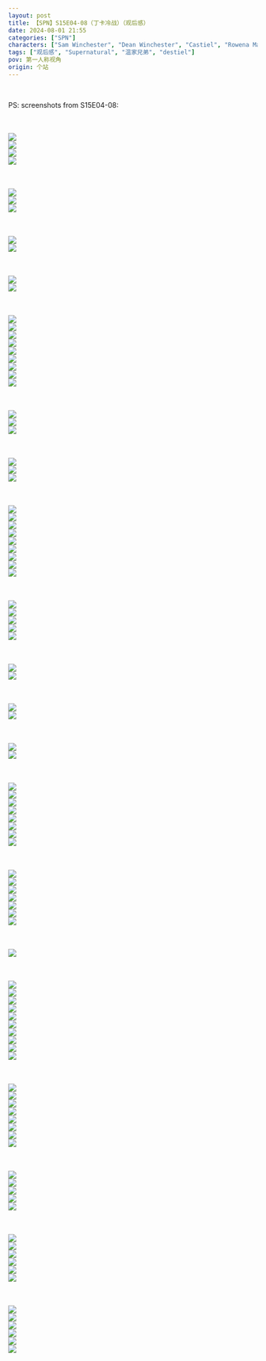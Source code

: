 ```yaml
---
layout: post
title: 【SPN】S15E04-08（丁卡冷战）（观后感）
date: 2024-08-01 21:55
categories: ["SPN"]
characters: ["Sam Winchester", "Dean Winchester", "Castiel", "Rowena MacLeod"]
tags: ["观后感", "Supernatural", "温家兄弟", "destiel"]
pov: 第一人称视角
origin: 个站
---
```


<br>

PS: screenshots from S15E04-08:

<br><br>
![](https://raw.githubusercontent.com/junesirius/junesirius.github.io/master/assets/images/SPN/S15/2024-07-29-SPN-1504-1.jpg)
<br>
![](https://raw.githubusercontent.com/junesirius/junesirius.github.io/master/assets/images/SPN/S15/2024-07-29-SPN-1504-2.jpg)
<br>
![](https://raw.githubusercontent.com/junesirius/junesirius.github.io/master/assets/images/SPN/S15/2024-07-29-SPN-1504-3.jpg)
<br>
![](https://raw.githubusercontent.com/junesirius/junesirius.github.io/master/assets/images/SPN/S15/2024-07-29-SPN-1504-4.jpg)
<br>

<br><br>
![](https://raw.githubusercontent.com/junesirius/junesirius.github.io/master/assets/images/SPN/S15/2024-07-29-SPN-1505-2.jpg)
<br>
![](https://raw.githubusercontent.com/junesirius/junesirius.github.io/master/assets/images/SPN/S15/2024-07-29-SPN-1505-3.jpg)
<br>
![](https://raw.githubusercontent.com/junesirius/junesirius.github.io/master/assets/images/SPN/S15/2024-07-29-SPN-1505-4.jpg)
<br>

<br><br>
![](https://raw.githubusercontent.com/junesirius/junesirius.github.io/master/assets/images/SPN/S15/2024-07-29-SPN-1504-5.jpg)
<br>
![](https://raw.githubusercontent.com/junesirius/junesirius.github.io/master/assets/images/SPN/S15/2024-07-29-SPN-1504-6.jpg)
<br>

<br><br>
![](https://raw.githubusercontent.com/junesirius/junesirius.github.io/master/assets/images/SPN/S15/2024-07-29-SPN-1505-1.jpg)
<br>
![](https://raw.githubusercontent.com/junesirius/junesirius.github.io/master/assets/images/SPN/S15/2024-07-31-SPN-1506-1.jpg)
<br>

<br><br>
![](https://raw.githubusercontent.com/junesirius/junesirius.github.io/master/assets/images/SPN/S15/2024-07-31-SPN-1506-2.jpg)
<br>
![](https://raw.githubusercontent.com/junesirius/junesirius.github.io/master/assets/images/SPN/S15/2024-07-31-SPN-1506-3.jpg)
<br>
![](https://raw.githubusercontent.com/junesirius/junesirius.github.io/master/assets/images/SPN/S15/2024-07-31-SPN-1506-4.jpg)
<br>
![](https://raw.githubusercontent.com/junesirius/junesirius.github.io/master/assets/images/SPN/S15/2024-07-31-SPN-1506-5.jpg)
<br>
![](https://raw.githubusercontent.com/junesirius/junesirius.github.io/master/assets/images/SPN/S15/2024-07-31-SPN-1506-6.jpg)
<br>
![](https://raw.githubusercontent.com/junesirius/junesirius.github.io/master/assets/images/SPN/S15/2024-07-31-SPN-1506-7.jpg)
<br>
![](https://raw.githubusercontent.com/junesirius/junesirius.github.io/master/assets/images/SPN/S15/2024-07-31-SPN-1506-8.jpg)
<br>
![](https://raw.githubusercontent.com/junesirius/junesirius.github.io/master/assets/images/SPN/S15/2024-07-31-SPN-1506-9.jpg)
<br>
![](https://raw.githubusercontent.com/junesirius/junesirius.github.io/master/assets/images/SPN/S15/2024-07-31-SPN-1506-10.jpg)
<br>

<br><br>
![](https://raw.githubusercontent.com/junesirius/junesirius.github.io/master/assets/images/SPN/S15/2024-07-31-SPN-1506-11.jpg)
<br>
![](https://raw.githubusercontent.com/junesirius/junesirius.github.io/master/assets/images/SPN/S15/2024-07-31-SPN-1506-12.jpg)
<br>
![](https://raw.githubusercontent.com/junesirius/junesirius.github.io/master/assets/images/SPN/S15/2024-07-31-SPN-1506-13.jpg)
<br>

<br><br>
![](https://raw.githubusercontent.com/junesirius/junesirius.github.io/master/assets/images/SPN/S15/2024-07-31-SPN-1506-14.jpg)
<br>
![](https://raw.githubusercontent.com/junesirius/junesirius.github.io/master/assets/images/SPN/S15/2024-07-31-SPN-1506-15.jpg)
<br>
![](https://raw.githubusercontent.com/junesirius/junesirius.github.io/master/assets/images/SPN/S15/2024-07-31-SPN-1506-16.jpg)
<br>

<br><br>
![](https://raw.githubusercontent.com/junesirius/junesirius.github.io/master/assets/images/SPN/S15/2024-07-31-SPN-1506-17.jpg)
<br>
![](https://raw.githubusercontent.com/junesirius/junesirius.github.io/master/assets/images/SPN/S15/2024-07-31-SPN-1506-18.jpg)
<br>
![](https://raw.githubusercontent.com/junesirius/junesirius.github.io/master/assets/images/SPN/S15/2024-07-31-SPN-1506-19.jpg)
<br>
![](https://raw.githubusercontent.com/junesirius/junesirius.github.io/master/assets/images/SPN/S15/2024-07-31-SPN-1506-20.jpg)
<br>
![](https://raw.githubusercontent.com/junesirius/junesirius.github.io/master/assets/images/SPN/S15/2024-07-31-SPN-1506-21.jpg)
<br>
![](https://raw.githubusercontent.com/junesirius/junesirius.github.io/master/assets/images/SPN/S15/2024-07-31-SPN-1506-22.jpg)
<br>
![](https://raw.githubusercontent.com/junesirius/junesirius.github.io/master/assets/images/SPN/S15/2024-07-31-SPN-1506-23.jpg)
<br>
![](https://raw.githubusercontent.com/junesirius/junesirius.github.io/master/assets/images/SPN/S15/2024-07-31-SPN-1506-24.jpg)
<br>
![](https://raw.githubusercontent.com/junesirius/junesirius.github.io/master/assets/images/SPN/S15/2024-07-31-SPN-1506-25.jpg)
<br>

<br><br>
![](https://raw.githubusercontent.com/junesirius/junesirius.github.io/master/assets/images/SPN/S15/2024-07-31-SPN-1506-26.jpg)
<br>
![](https://raw.githubusercontent.com/junesirius/junesirius.github.io/master/assets/images/SPN/S15/2024-07-31-SPN-1506-27.jpg)
<br>
![](https://raw.githubusercontent.com/junesirius/junesirius.github.io/master/assets/images/SPN/S15/2024-07-31-SPN-1506-28.jpg)
<br>
![](https://raw.githubusercontent.com/junesirius/junesirius.github.io/master/assets/images/SPN/S15/2024-07-31-SPN-1506-29.jpg)
<br>
![](https://raw.githubusercontent.com/junesirius/junesirius.github.io/master/assets/images/SPN/S15/2024-08-01-SPN-1507-1.jpg)
<br>

<br><br>
![](https://raw.githubusercontent.com/junesirius/junesirius.github.io/master/assets/images/SPN/S15/2024-08-01-SPN-1507-2.jpg)
<br>
![](https://raw.githubusercontent.com/junesirius/junesirius.github.io/master/assets/images/SPN/S15/2024-08-01-SPN-1507-3.jpg)
<br>

<br><br>
![](https://raw.githubusercontent.com/junesirius/junesirius.github.io/master/assets/images/SPN/S15/2024-08-01-SPN-1507-4.jpg)
<br>
![](https://raw.githubusercontent.com/junesirius/junesirius.github.io/master/assets/images/SPN/S15/2024-08-01-SPN-1507-5.jpg)
<br>

<br><br>
![](https://raw.githubusercontent.com/junesirius/junesirius.github.io/master/assets/images/SPN/S15/2024-08-01-SPN-1507-6.jpg)
<br>
![](https://raw.githubusercontent.com/junesirius/junesirius.github.io/master/assets/images/SPN/S15/2024-08-01-SPN-1507-7.jpg)
<br>

<br><br>
![](https://raw.githubusercontent.com/junesirius/junesirius.github.io/master/assets/images/SPN/S15/2024-08-01-SPN-1507-8.jpg)
<br>
![](https://raw.githubusercontent.com/junesirius/junesirius.github.io/master/assets/images/SPN/S15/2024-08-01-SPN-1507-9.jpg)
<br>
![](https://raw.githubusercontent.com/junesirius/junesirius.github.io/master/assets/images/SPN/S15/2024-08-01-SPN-1507-10.jpg)
<br>
![](https://raw.githubusercontent.com/junesirius/junesirius.github.io/master/assets/images/SPN/S15/2024-08-01-SPN-1507-11.jpg)
<br>
![](https://raw.githubusercontent.com/junesirius/junesirius.github.io/master/assets/images/SPN/S15/2024-08-01-SPN-1507-12.jpg)
<br>
![](https://raw.githubusercontent.com/junesirius/junesirius.github.io/master/assets/images/SPN/S15/2024-08-01-SPN-1507-13.jpg)
<br>
![](https://raw.githubusercontent.com/junesirius/junesirius.github.io/master/assets/images/SPN/S15/2024-08-01-SPN-1507-14.jpg)
<br>
![](https://raw.githubusercontent.com/junesirius/junesirius.github.io/master/assets/images/SPN/S15/2024-08-01-SPN-1507-15.jpg)
<br>

<br><br>
![](https://raw.githubusercontent.com/junesirius/junesirius.github.io/master/assets/images/SPN/S15/2024-08-01-SPN-1507-16.jpg)
<br>
![](https://raw.githubusercontent.com/junesirius/junesirius.github.io/master/assets/images/SPN/S15/2024-08-01-SPN-1507-17.jpg)
<br>
![](https://raw.githubusercontent.com/junesirius/junesirius.github.io/master/assets/images/SPN/S15/2024-08-01-SPN-1507-18.jpg)
<br>
![](https://raw.githubusercontent.com/junesirius/junesirius.github.io/master/assets/images/SPN/S15/2024-08-01-SPN-1507-19.jpg)
<br>
![](https://raw.githubusercontent.com/junesirius/junesirius.github.io/master/assets/images/SPN/S15/2024-08-01-SPN-1507-20.jpg)
<br>
![](https://raw.githubusercontent.com/junesirius/junesirius.github.io/master/assets/images/SPN/S15/2024-08-01-SPN-1507-21.jpg)
<br>
![](https://raw.githubusercontent.com/junesirius/junesirius.github.io/master/assets/images/SPN/S15/2024-08-01-SPN-1507-22.jpg)
<br>

<br><br>
![](https://raw.githubusercontent.com/junesirius/junesirius.github.io/master/assets/images/SPN/S15/2024-08-01-SPN-1508-1.jpg)
<br>

<br><br>
![](https://raw.githubusercontent.com/junesirius/junesirius.github.io/master/assets/images/SPN/S15/2024-08-01-SPN-1508-2.jpg)
<br>
![](https://raw.githubusercontent.com/junesirius/junesirius.github.io/master/assets/images/SPN/S15/2024-08-01-SPN-1508-3.jpg)
<br>
![](https://raw.githubusercontent.com/junesirius/junesirius.github.io/master/assets/images/SPN/S15/2024-08-01-SPN-1508-4.jpg)
<br>
![](https://raw.githubusercontent.com/junesirius/junesirius.github.io/master/assets/images/SPN/S15/2024-08-01-SPN-1508-5.jpg)
<br>
![](https://raw.githubusercontent.com/junesirius/junesirius.github.io/master/assets/images/SPN/S15/2024-08-01-SPN-1508-6.jpg)
<br>
![](https://raw.githubusercontent.com/junesirius/junesirius.github.io/master/assets/images/SPN/S15/2024-08-01-SPN-1508-7.jpg)
<br>
![](https://raw.githubusercontent.com/junesirius/junesirius.github.io/master/assets/images/SPN/S15/2024-08-01-SPN-1508-8.jpg)
<br>
![](https://raw.githubusercontent.com/junesirius/junesirius.github.io/master/assets/images/SPN/S15/2024-08-01-SPN-1508-9.jpg)
<br>
![](https://raw.githubusercontent.com/junesirius/junesirius.github.io/master/assets/images/SPN/S15/2024-08-01-SPN-1508-10.jpg)
<br>
![](https://raw.githubusercontent.com/junesirius/junesirius.github.io/master/assets/images/SPN/S15/2024-08-01-SPN-1508-11.jpg)
<br>

<br><br>
![](https://raw.githubusercontent.com/junesirius/junesirius.github.io/master/assets/images/SPN/S15/2024-08-01-SPN-1508-12.jpg)
<br>
![](https://raw.githubusercontent.com/junesirius/junesirius.github.io/master/assets/images/SPN/S15/2024-08-01-SPN-1508-13.jpg)
<br>
![](https://raw.githubusercontent.com/junesirius/junesirius.github.io/master/assets/images/SPN/S15/2024-08-01-SPN-1508-14.jpg)
<br>
![](https://raw.githubusercontent.com/junesirius/junesirius.github.io/master/assets/images/SPN/S15/2024-08-01-SPN-1508-15.jpg)
<br>
![](https://raw.githubusercontent.com/junesirius/junesirius.github.io/master/assets/images/SPN/S15/2024-08-01-SPN-1508-16.jpg)
<br>
![](https://raw.githubusercontent.com/junesirius/junesirius.github.io/master/assets/images/SPN/S15/2024-08-01-SPN-1508-17.jpg)
<br>
![](https://raw.githubusercontent.com/junesirius/junesirius.github.io/master/assets/images/SPN/S15/2024-08-01-SPN-1508-18.jpg)
<br>
![](https://raw.githubusercontent.com/junesirius/junesirius.github.io/master/assets/images/SPN/S15/2024-08-01-SPN-1508-22.jpg)
<br>

<br><br>
![](https://raw.githubusercontent.com/junesirius/junesirius.github.io/master/assets/images/SPN/S15/2024-08-01-SPN-1508-19.jpg)
<br>
![](https://raw.githubusercontent.com/junesirius/junesirius.github.io/master/assets/images/SPN/S15/2024-08-01-SPN-1508-20.jpg)
<br>
![](https://raw.githubusercontent.com/junesirius/junesirius.github.io/master/assets/images/SPN/S15/2024-08-01-SPN-1508-21.jpg)
<br>
![](https://raw.githubusercontent.com/junesirius/junesirius.github.io/master/assets/images/SPN/S15/2024-08-01-SPN-1508-25.jpg)
<br>
![](https://raw.githubusercontent.com/junesirius/junesirius.github.io/master/assets/images/SPN/S15/2024-08-01-SPN-1508-26.jpg)
<br>

<br><br>
![](https://raw.githubusercontent.com/junesirius/junesirius.github.io/master/assets/images/SPN/S15/2024-08-01-SPN-1508-23.jpg)
<br>
![](https://raw.githubusercontent.com/junesirius/junesirius.github.io/master/assets/images/SPN/S15/2024-08-01-SPN-1508-24.jpg)
<br>
![](https://raw.githubusercontent.com/junesirius/junesirius.github.io/master/assets/images/SPN/S15/2024-08-01-SPN-1508-27.jpg)
<br>
![](https://raw.githubusercontent.com/junesirius/junesirius.github.io/master/assets/images/SPN/S15/2024-08-01-SPN-1508-28.jpg)
<br>
![](https://raw.githubusercontent.com/junesirius/junesirius.github.io/master/assets/images/SPN/S15/2024-08-01-SPN-1508-29.jpg)
<br>
![](https://raw.githubusercontent.com/junesirius/junesirius.github.io/master/assets/images/SPN/S15/2024-08-01-SPN-1508-30.jpg)
<br>

<br><br>
![](https://raw.githubusercontent.com/junesirius/junesirius.github.io/master/assets/images/SPN/S15/2024-08-01-SPN-1508-31.jpg)
<br>
![](https://raw.githubusercontent.com/junesirius/junesirius.github.io/master/assets/images/SPN/S15/2024-08-01-SPN-1508-32.jpg)
<br>
![](https://raw.githubusercontent.com/junesirius/junesirius.github.io/master/assets/images/SPN/S15/2024-08-01-SPN-1508-33.jpg)
<br>
![](https://raw.githubusercontent.com/junesirius/junesirius.github.io/master/assets/images/SPN/S15/2024-08-01-SPN-1508-34.jpg)
<br>
![](https://raw.githubusercontent.com/junesirius/junesirius.github.io/master/assets/images/SPN/S15/2024-08-01-SPN-1508-35.jpg)
<br>
![](https://raw.githubusercontent.com/junesirius/junesirius.github.io/master/assets/images/SPN/S15/2024-08-01-SPN-1508-36.jpg)
<br>
